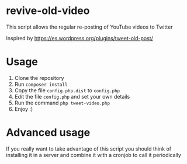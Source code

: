 # revive-old-video
This script allows the regular re-posting of YouTube videos to Twitter

Inspired by https://es.wordpress.org/plugins/tweet-old-post/

# Usage

1. Clone the repository
2. Run ```composer install```
3. Copy the file ```config.php.dist``` to ```config.php```
4. Edit the file ```config.php``` and set your own details
5. Run the command ```php tweet-video.php```
6. Enjoy :)

# Advanced usage

If you really want to take advantage of this script you should think of installing it in a server and combine it with a cronjob to call it periodically
